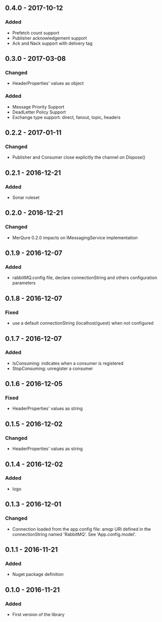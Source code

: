 ## 0.4.0 - 2017-10-12
### Added
- Prefetch count support
- Publisher acknowledgement support
- Ack and Nack support with delivery tag

## 0.3.0 - 2017-03-08
### Changed
- HeaderProperties' values as object
### Added
- Message Priority Support
- DeadLetter Policy Support
- Exchange type support: direct, fanout, topic, headers

## 0.2.2 - 2017-01-11
### Changed
- Publisher and Consumer close explicitly the channel on Dispose()

## 0.2.1 - 2016-12-21
### Added
- Sonar ruleset

## 0.2.0 - 2016-12-21
### Changed
- MerQure 0.2.0 impacts on IMessagingService implementation

## 0.1.9 - 2016-12-07
### Added
- rabbitMQ.config file, declare connectionString and others configuration parameters

## 0.1.8 - 2016-12-07
### Fixed
- use a default connectionString (localhost/guest) when not configured

## 0.1.7 - 2016-12-07
### Added
- IsConsuming: indicates when a consumer is registered
- StopConsuming: unregister a consumer

## 0.1.6 - 2016-12-05
### Fixed
- HeaderProperties' values as string

## 0.1.5 - 2016-12-02
### Changed
- HeaderProperties' values as string

## 0.1.4 - 2016-12-02
### Added
- logo

## 0.1.3 - 2016-12-01
### Changed
- Connection loaded from the app.config file: amqp URI defined in the connectionString named 'RabbitMQ'. See 'App.config.model'.

## 0.1.1 - 2016-11-21
### Added
- Nuget package definition

## 0.1.0 - 2016-11-21
### Added
- First version of the library
